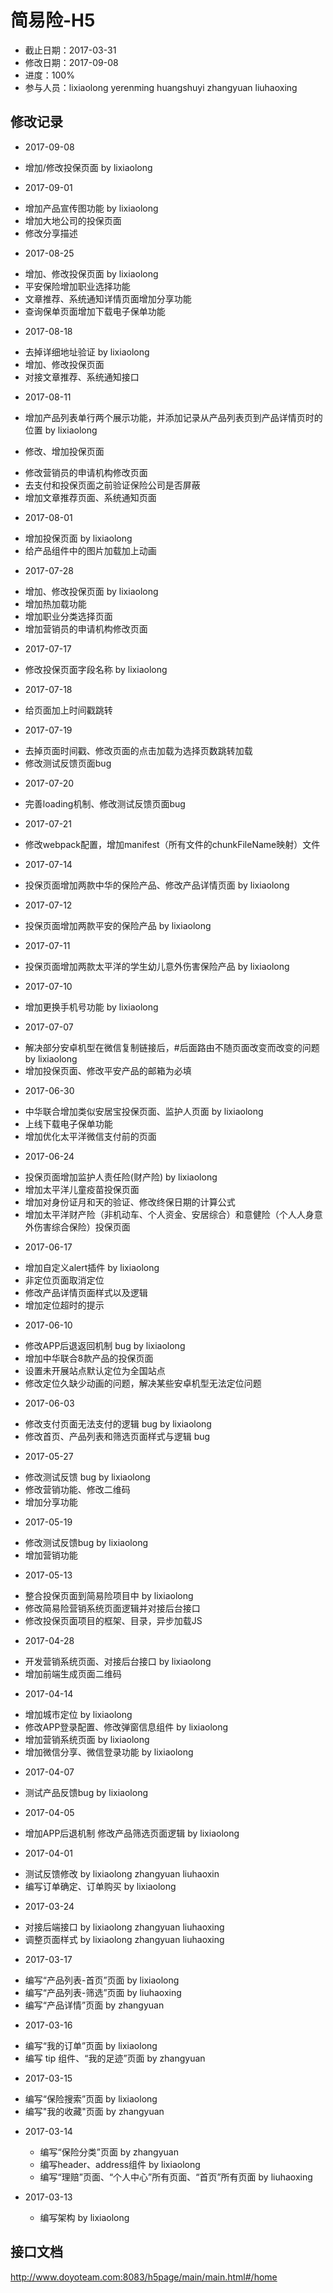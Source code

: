 # 简易险-H5
- 截止日期：2017-03-31
- 修改日期：2017-09-08
- 进度：100%  
- 参与人员：lixiaolong yerenming huangshuyi zhangyuan liuhaoxing 

## 修改记录
- 2017-09-08
* 增加/修改投保页面 by lixiaolong

- 2017-09-01
* 增加产品宣传图功能 by lixiaolong
* 增加大地公司的投保页面
* 修改分享描述

- 2017-08-25
* 增加、修改投保页面 by lixiaolong
* 平安保险增加职业选择功能
* 文章推荐、系统通知详情页面增加分享功能
* 查询保单页面增加下载电子保单功能

- 2017-08-18
* 去掉详细地址验证 by lixiaolong
* 增加、修改投保页面
* 对接文章推荐、系统通知接口

- 2017-08-11
* 增加产品列表单行两个展示功能，并添加记录从产品列表页到产品详情页时的位置 by lixiaolong
- 修改、增加投保页面
* 修改营销员的申请机构修改页面
* 去支付和投保页面之前验证保险公司是否屏蔽
* 增加文章推荐页面、系统通知页面

- 2017-08-01
* 增加投保页面 by lixiaolong
* 给产品组件中的图片加载加上动画

- 2017-07-28
* 增加、修改投保页面 by lixiaolong
* 增加热加载功能
* 增加职业分类选择页面
* 增加营销员的申请机构修改页面

- 2017-07-17
* 修改投保页面字段名称 by lixiaolong
- 2017-07-18
* 给页面加上时间戳跳转
- 2017-07-19
* 去掉页面时间戳、修改页面的点击加载为选择页数跳转加载
* 修改测试反馈页面bug
- 2017-07-20
* 完善loading机制、修改测试反馈页面bug
- 2017-07-21
* 修改webpack配置，增加manifest（所有文件的chunkFileName映射）文件

- 2017-07-14
* 投保页面增加两款中华的保险产品、修改产品详情页面 by lixiaolong
- 2017-07-12
* 投保页面增加两款平安的保险产品 by lixiaolong
- 2017-07-11
* 投保页面增加两款太平洋的学生幼儿意外伤害保险产品 by lixiaolong
- 2017-07-10
* 增加更换手机号功能 by lixiaolong

- 2017-07-07
* 解决部分安卓机型在微信复制链接后，#后面路由不随页面改变而改变的问题 by lixiaolong
* 增加投保页面、修改平安产品的邮箱为必填

- 2017-06-30
* 中华联合增加类似安居宝投保页面、监护人页面 by lixiaolong
* 上线下载电子保单功能
* 增加优化太平洋微信支付前的页面

- 2017-06-24
* 投保页面增加监护人责任险(财产险) by lixiaolong
* 增加太平洋儿童疫苗投保页面
* 增加对身份证月和天的验证、修改终保日期的计算公式
* 增加太平洋财产险（非机动车、个人资金、安居综合）和意健险（个人人身意外伤害综合保险）投保页面

- 2017-06-17
* 增加自定义alert插件 by lixiaolong
* 非定位页面取消定位
* 修改产品详情页面样式以及逻辑
* 增加定位超时的提示

- 2017-06-10
* 修改APP后退返回机制 bug by lixiaolong
* 增加中华联合8款产品的投保页面
* 设置未开展站点默认定位为全国站点
* 修改定位久缺少动画的问题，解决某些安卓机型无法定位问题

- 2017-06-03
* 修改支付页面无法支付的逻辑 bug by lixiaolong
* 修改首页、产品列表和筛选页面样式与逻辑 bug

- 2017-05-27
* 修改测试反馈 bug by lixiaolong
* 修改营销功能、修改二维码
* 增加分享功能

- 2017-05-19
* 修改测试反馈bug by lixiaolong
* 增加营销功能

- 2017-05-13
* 整合投保页面到简易险项目中 by lixiaolong
* 修改简易险营销系统页面逻辑并对接后台接口
* 修改投保页面项目的框架、目录，异步加载JS

- 2017-04-28
* 开发营销系统页面、对接后台接口 by lixiaolong
* 增加前端生成页面二维码

- 2017-04-14
* 增加城市定位 by lixiaolong
* 修改APP登录配置、修改弹窗信息组件 by lixiaolong
* 增加营销系统页面 by lixiaolong
* 增加微信分享、微信登录功能 by lixiaolong

- 2017-04-07
* 测试产品反馈bug by lixiaolong

- 2017-04-05
* 增加APP后退机制 修改产品筛选页面逻辑 by lixiaolong

- 2017-04-01
* 测试反馈修改 by lixiaolong zhangyuan liuhaoxin
* 编写订单确定、订单购买 by lixiaolong

- 2017-03-24
* 对接后端接口 by lixiaolong zhangyuan liuhaoxing
* 调整页面样式 by lixiaolong zhangyuan liuhaoxing

- 2017-03-17
* 编写“产品列表-首页”页面 by lixiaolong
* 编写“产品列表-筛选”页面 by liuhaoxing
* 编写“产品详情”页面 by zhangyuan

- 2017-03-16
* 编写“我的订单”页面 by lixiaolong
* 编写 tip 组件、“我的足迹”页面 by zhangyuan

- 2017-03-15
* 编写“保险搜索”页面 by lixiaolong
* 编写"我的收藏"页面 by zhangyuan

- 2017-03-14
  * 编写“保险分类”页面 by zhangyuan
  * 编写header、address组件 by lixiaolong
  * 编写“理赔”页面、“个人中心”所有页面、“首页”所有页面 by liuhaoxing

- 2017-03-13
  * 编写架构 by lixiaolong
  
## 接口文档
http://www.doyoteam.com:8083/h5page/main/main.html#/home





